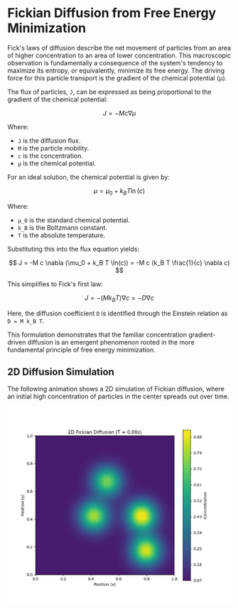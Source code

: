 # Fickian Diffusion from Free Energy Minimization

Fick's laws of diffusion describe the net movement of particles from an area of higher concentration to an area of lower concentration. This macroscopic observation is fundamentally a consequence of the system's tendency to maximize its entropy, or equivalently, minimize its free energy. The driving force for this particle transport is the gradient of the chemical potential (μ).

The flux of particles, `J`, can be expressed as being proportional to the gradient of the chemical potential:

$$ J = -M c \nabla \mu $$

Where:
- `J` is the diffusion flux.
- `M` is the particle mobility.
- `c` is the concentration.
- `μ` is the chemical potential.

For an ideal solution, the chemical potential is given by:

$$ \mu = \mu_0 + k_B T \ln(c) $$

Where:
- `μ_0` is the standard chemical potential.
- `k_B` is the Boltzmann constant.
- `T` is the absolute temperature.

Substituting this into the flux equation yields:

$$ J = -M c \nabla (\mu_0 + k_B T \ln(c)) = -M c (k_B T \frac{1}{c} \nabla c) $$

This simplifies to Fick's first law:

$$ J = -(M k_B T) \nabla c = -D \nabla c $$

Here, the diffusion coefficient `D` is identified through the Einstein relation as `D = M k_B T`.

This formulation demonstrates that the familiar concentration gradient-driven diffusion is an emergent phenomenon rooted in the more fundamental principle of free energy minimization.

## 2D Diffusion Simulation

The following animation shows a 2D simulation of Fickian diffusion, where an initial high concentration of particles in the center spreads out over time.

![2D Diffusion Simulation](../../assets/diffusion_video_2D-ezgif.com-speed.gif)
